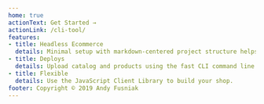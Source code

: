 ```yaml
---
home: true
actionText: Get Started →
actionLink: /cli-tool/
features:
- title: Headless Ecommerce
  details: Minimal setup with markdown-centered project structure helps you focus on writing.
- title: Deploys
  details: Upload catalog and products using the fast CLI command line tool.
- title: Flexible 
  details: Use the JavaScript Client Library to build your shop.
footer: Copyright © 2019 Andy Fusniak
---
```

